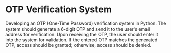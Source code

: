 # OTP Verification System
 Developing an OTP (One-Time Password) verification system in Python. The system should generate a 6-digit OTP and send it to the user's email address for verification. Upon receiving the OTP, the user should enter it into the system for validation. 
 If the entered OTP matches the generated OTP, access should be granted; otherwise, access should be denied. 
